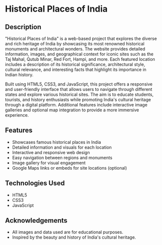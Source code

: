 
# Historical Places of India

## Description
"Historical Places of India" is a web-based project that explores the diverse and rich heritage of India by showcasing its most renowned historical monuments and architectural wonders. The website provides detailed information, images, and geographical context for iconic sites such as the Taj Mahal, Qutub Minar, Red Fort, Hampi, and more. Each featured location includes a description of its historical significance, architectural style, cultural relevance, and interesting facts that highlight its importance in Indian history.

Built using HTML5, CSS3, and JavaScript, this project offers a responsive and user-friendly interface that allows users to navigate through different states and explore various historical sites. The aim is to educate students, tourists, and history enthusiasts while promoting India's cultural heritage through a digital platform. Additional features include interactive image galleries and optional map integration to provide a more immersive experience.

## Features
- Showcases famous historical places in India
- Detailed information and visuals for each location
- Interactive and responsive web design
- Easy navigation between regions and monuments
- Image gallery for visual engagement
- Google Maps links or embeds for site locations (optional)

## Technologies Used
- HTML5
- CSS3
- JavaScript

## Acknowledgements
- All images and data used are for educational purposes.
- Inspired by the beauty and history of India's cultural heritage.
